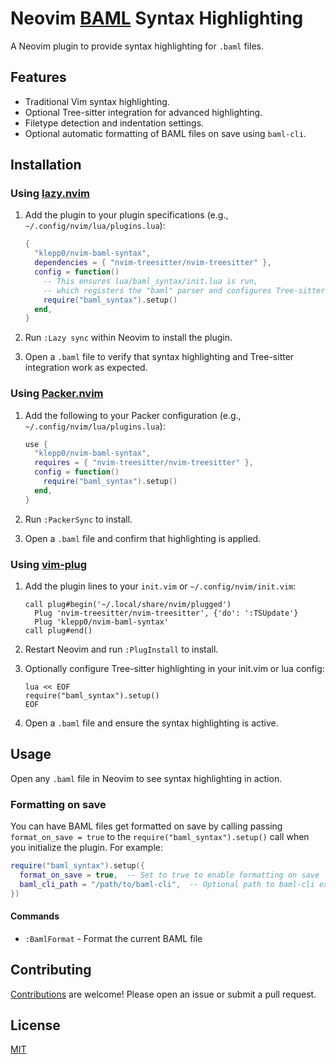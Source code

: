 # Neovim [BAML](https://github.com/boundaryml/baml) Syntax Highlighting

A Neovim plugin to provide syntax highlighting for `.baml` files.

## Features

- Traditional Vim syntax highlighting.
- Optional Tree-sitter integration for advanced highlighting.
- Filetype detection and indentation settings.
- Optional automatic formatting of BAML files on save using `baml-cli`.

## Installation

### Using [lazy.nvim](https://github.com/folke/lazy.nvim)

1. Add the plugin to your plugin specifications (e.g., `~/.config/nvim/lua/plugins.lua`):

   ```lua
   {
     "klepp0/nvim-baml-syntax",
     dependencies = { "nvim-treesitter/nvim-treesitter" },
     config = function()
       -- This ensures lua/baml_syntax/init.lua is run,
       -- which registers the "baml" parser and configures Tree-sitter:
       require("baml_syntax").setup()
     end,
   }
   ```

2. Run `:Lazy sync` within Neovim to install the plugin.
3. Open a `.baml` file to verify that syntax highlighting and Tree-sitter integration work as expected.

### Using [Packer.nvim](https://github.com/wbthomason/packer.nvim)

1. Add the following to your Packer configuration (e.g., `~/.config/nvim/lua/plugins.lua`):

   ```lua
   use {
     "klepp0/nvim-baml-syntax",
     requires = { "nvim-treesitter/nvim-treesitter" },
     config = function()
       require("baml_syntax").setup()
     end,
   }
   ```

2. Run `:PackerSync` to install.
3. Open a `.baml` file and confirm that highlighting is applied.

### Using [vim-plug](https://github.com/junegunn/vim-plug)

1. Add the plugin lines to your `init.vim` or `~/.config/nvim/init.vim`:

   ```vim
   call plug#begin('~/.local/share/nvim/plugged')
     Plug 'nvim-treesitter/nvim-treesitter', {'do': ':TSUpdate'}
     Plug 'klepp0/nvim-baml-syntax'
   call plug#end()
   ```

2. Restart Neovim and run `:PlugInstall` to install.
3. Optionally configure Tree-sitter highlighting in your init.vim or lua config:

   ```vim
   lua << EOF
   require("baml_syntax").setup()
   EOF
   ```

4. Open a `.baml` file and ensure the syntax highlighting is active.

## Usage

Open any `.baml` file in Neovim to see syntax highlighting in action.

### Formatting on save

You can have BAML files get formatted on save by calling passing
`format_on_save = true` to the `require("baml_syntax").setup()` call when you
initialize the plugin. For example:

```lua
require("baml_syntax").setup({
  format_on_save = true,  -- Set to true to enable formatting on save
  baml_cli_path = "/path/to/baml-cli",  -- Optional path to baml-cli executable if it's not on PATH
})
```

#### Commands

- `:BamlFormat` - Format the current BAML file

## Contributing

[Contributions](CONTRIBUTING.md) are welcome! Please open an issue or submit a pull request.

## License

[MIT](LICENSE)
